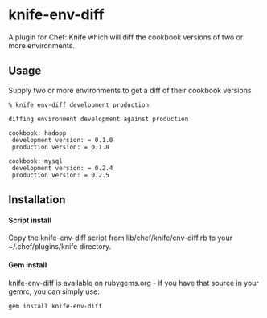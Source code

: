 # knife-env-diff

A plugin for Chef::Knife which will diff the cookbook versions of two or more environments.

## Usage 

Supply two or more environments to get a diff of their cookbook versions

```
% knife env-diff development production 

diffing environment development against production

cookbook: hadoop
 development version: = 0.1.0
 production version: = 0.1.8

cookbook: mysql
 development version: = 0.2.4
 production version: = 0.2.5
```

## Installation

#### Script install

Copy the knife-env-diff script from lib/chef/knife/env-diff.rb to your ~/.chef/plugins/knife directory.

#### Gem install

knife-env-diff is available on rubygems.org - if you have that source in your gemrc, you can simply use:

    gem install knife-env-diff
